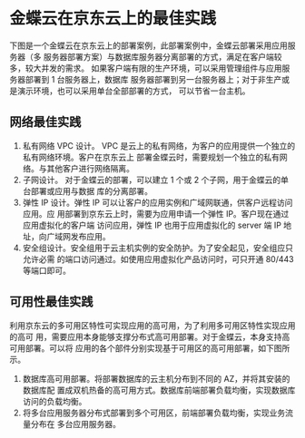 # 金蝶云在京东云上的最佳实践
下图是一个金蝶云在京东云上的部署案例，此部署案例中，金蝶云部署采用应用服务器（多
服务器部署方案）与数据库服务器分离部署的方式，满足在客户端较多，较大并发的需求。
如果客户端有限的生产环境，可以采用管理组件与应用服务器部署到 1 台服务器上，数据库
服务器部署到另一台服务器上；对于非生产或是演示环境，也可以采用单台全部部署的方式，
可以节省一台主机。

## 网络最佳实践 
1. 私有网络 VPC 设计。
VPC 是云上的私有网络，为客户的应用提供一个独立的私有网络环境。客户在京东云上
部署金蝶云时，需要规划一个独立的私有网络。与其他客户进行网络隔离。
2. 子网设计。
对于金蝶云的部署，可以建立 1 个或 2 个子网，用于金蝶云的单台部署或应用与数据
库的分离部署。
3. 弹性 IP 设计。弹性 IP 可以让客户的应用实例和广域网联通，供客户远程访问应用。应
用部署到京东云上时，需要为应用申请一个弹性 IP。客户现在通过应用虚拟化的客户端
访问应用，弹性 IP 也用于应用虚拟化的 server 端 IP 地址，向广域网发布应用。
4. 安全组设计。安全组用于云主机实例的安全防护。为了安全起见，安全组应只允许必需
的端口访问通过。如使用应用虚拟化产品访问时，可只开通 80/443 等端口即可。

##  可用性最佳实践
利用京东云的多可用区特性可实现应用的高可用，为了利用多可用区特性实现应用的高可
用，需要应用本身能够支撑分布式高可用部署。对于金蝶云，本身支持高可用部署。可以将
应用的各个部件分别实现基于可用区的高可用部署，如下图所示。
1.  数据库高可用部署。将部署数据库的云主机分布到不同的 AZ，并将其安装的数据库配
置成双机热备的高可用方式。数据库前端部署负载均衡，实现数据库访问的负载均衡。
2. 将多台应用服务器分布式部署到多个可用区，前端部署负载均衡，实现业务流量分布在
多台应用服务器。